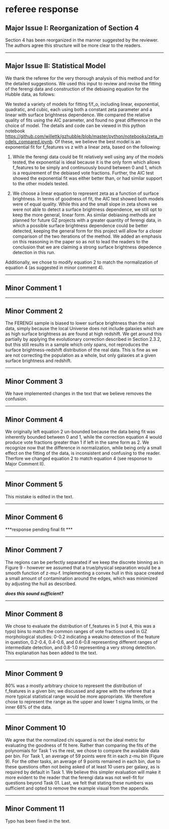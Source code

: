 referee response
==========
Major Issue I: Reorganization of Section 4
------------------------------------------
Section 4 has been reorganized in the manner suggested by the reviewer. The authors agree this structure will be more clear to the readers. 

------------------------------------------
Major Issue II: Statistical Model
------------------------------------------

We thank the referee for the very thorough analysis of this method and for the detailed suggestions. We used this input to review and revise the fitting of the ferengi data and construction of the debiasing equation for the Hubble data, as follows:

We tested a variety of models for fitting f/f_o, including linear, exponential, quadratic, and cubic, each using both a constant zeta parameter and a linear with surface brightness dependence. We compared the relative quality of fits using the AIC parameter, and found no great difference in the choice of model. The details and code can be viewed in this python notebook https://github.com/willettk/gzhubble/blob/master/python/notebooks/zeta_models_compared.ipynb. Of these, we believe the best model is an exponential fit for f_features vs z with a linear zeta, based on the following:

1) While the ferengi data could be fit relatively well using any of the models tested, the exponential is ideal because it is the only form which allows f_features to be simply and continuously bound between 0 and 1, which is a requirement of the debiased vote fractions. Further, the AIC test showed the exponential fit was either better than, or had similar support to the other models tested. 


2) We choose a linear equation to represent zeta as a function of surface brightness. In terms of goodness of fit, the AIC test showed both models were of equal quality. While this and the small slope in zeta shows we were not able to detect a surface brightness dependence, we still opt to keep the more general, linear form. As similar debiasing methods are planned for future GZ projects with a greater quantity of ferengi data, in which a possible surface brightness dependence could be better detected, keeping the general form for this project will allow for a closer comparison of the two iterations of the method. We added an emphasis on this reasoning in the paper so as not to lead the readers to the conclusion that we are claiming a strong surface brightness depedence detection in this run. 


Additionally, we chose to modify equation 2 to match the normalization of equation 4 (as suggested in minor comment 4).  

-----------------------------------
Minor Comment 1
-----------------------------------


-----------------------------------
Minor Comment 2
-----------------------------------

The FERENGI sample is biased to lower surface brightness than the real data, simply because the local Universe does not include galaxies which are as high surface brightness as are found at high redshift. We get around this partially by applying the evolutionary correction described in Section 2.3.2, but this still results in a sample which only spans, not reproduces the surface brightness-redshift distribution of the real data. This is fine as we are not correcting the population as a whole, but only galaxies at a given surface brightness and redshift.

-----------------------------------
Minor Comment 3
-----------------------------------


We have implemented changes in the text that we believe removes the confusion.

-----------------------------------
Minor Comment 4
-----------------------------------

We originally left equation 2 un-bounded because the data being fit was inherently bounded between 0 and 1, while the correction equation 4 would produce vote fractions greater than 1 if left in the same form as 2. We recognize now that the difference in normalization, while being only a small effect on the fitting of the data, is inconsistent and confusing to the reader. Therfore we changed equation 2 to match equation 4 (see response to Major Comment II). 


----------------------------------
Minor Comment 5
----------------------------------

This mistake is edited in the text.

---------------------------------
Minor Comment 6
----------------------------------

***response pending final fit ***

----------------------------------
Minor Comment 7
----------------------------------

The regions can be perfectly separated if we keep the discrete binning as in Figure 9 - however we assumed that a true/physical separation would be a smooth function of z-mu-f. Implementing a convex hull in this space created a small amount of contamination around the edges, which was minimized by adjusting the hull as described. 

***does this sound sufficient?*** 

----------------------------------
Minor Comment 8
----------------------------------

We chose to evaluate the distribution of f_features in 5 (not 4, this was a typo) bins to match the common ranges of vote fractions used in GZ morphological studies: 0-0.2 indicating a weak/no detection of the feature in question, 0.2-0.4, 0.4-0.6, and 0.6-0.8 representing different ranges of intermediate detection, and 0.8-1.0 representing a very strong detection. This explanation has been added to the text. 

----------------------------------
Minor Comment 9
----------------------------------
80% was a mostly arbitrary choice to represent the distribution of f_features in a given bin; we discussed and agree with the referee that a more typical statistical range would be more appropriate. We therefore chose to represent the range as the upper and lower 1 sigma limits, or the inner 68% of the data. 

----------------------------------
Minor Comment 10
----------------------------------
We agree that the normalized chi squared is not the ideal metric for evaluating the goodness of fit here. Rather than comparing the fits of the polynomials for Task 1 vs the rest, we chose to compare the available data per bin. For Task 1, an average of 59 points were fit in each z-mu bin (Figure 9). For the other tasks, an average of 9 points remained in each bin, due to these questions often not being asked of at least 10 users per galaxy, as is required by default in Task 1. We believe this simpler evaluation will make it more evident to the reader that the ferengi data was not well-fit for questions beyond Task 01. Last, we felt that stating these numbers was sufficient and opted to remove the example visual from the appendix. 

----------------------------------
Minor Comment 11
----------------------------------
Typo has been fixed in the text. 


